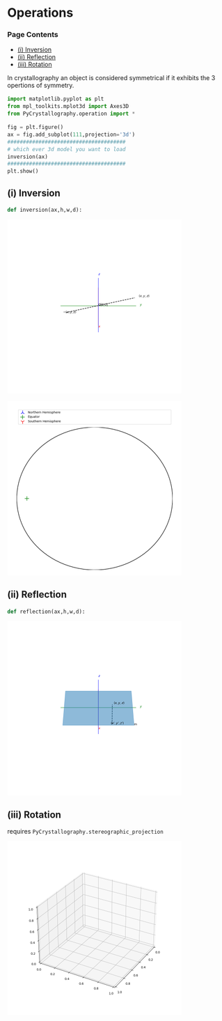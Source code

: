 # Operations

### Page Contents
 - [(i) Inversion](https://github.com/Shellywell123/PyCrystallography/blob/main/docs/operations.md#i)
 - [(ii) Reflection](https://github.com/Shellywell123/PyCrystallography/blob/main/docs/operations.m#ii)
 - [(iii) Rotation](https://github.com/Shellywell123/PyCrystallography/blob/main/docs/operations.m#iii)


In crystallography an object is considered symmetrical if it exhibits the 3 opertions of symmetry.

```py
import matplotlib.pyplot as plt
from mpl_toolkits.mplot3d import Axes3D
from PyCrystallography.operation import *
```
```py
fig = plt.figure()
ax = fig.add_subplot(111,projection='3d')
######################################
# which ever 3d model you want to load
inversion(ax)
######################################
plt.show()
```

## (i) Inversion <a name="i"></a>
```py
def inversion(ax,h,w,d):
```

<p float="left">
  <img src="../PyCrystallography/Images/inversion.gif" width="400" />
</p>

<p float="left">
  <img src="../PyCrystallography/Images/stereographic_projection_inversion.gif" width="400" />
</p>

## (ii) Reflection <a name="ii"></a>

```py
def reflection(ax,h,w,d):
```

<p float="left">
  <img src="../PyCrystallography/Images/reflection.gif" width="400" />
</p>

## (iii) Rotation <a name="iii"></a>
requires `PyCrystallography.stereographic_projection`
<p float="left">
  <img src="../PyCrystallography/Images/stereographic_projection_rotation.gif" width="400" />
</p>

